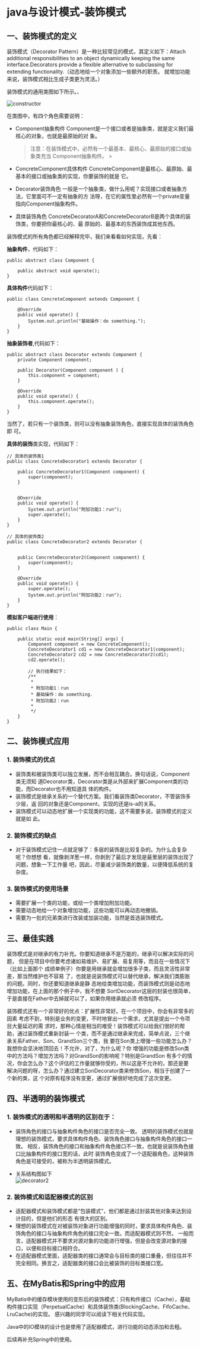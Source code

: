 # java与设计模式-装饰模式

## 一、装饰模式的定义

装饰模式（Decorator Pattern）是一种比较常见的模式，其定义如下：Attach additional
responsibilities to an object dynamically keeping the same interface.Decorators provide a flexible
alternative to subclassing for extending functionality.（动态地给一个对象添加一些额外的职责。
就增加功能来说，装饰模式相比生成子类更为灵活。）

装饰模式的通用类图如下所示。、

![constructor](asserts/decorator1.jpg)

在类图中，有四个角色需要说明：

- Component抽象构件
  Component是一个接口或者是抽象类，就是定义我们最核心的对象，也就是最原始的对
  象。
  
  > 注意：在装饰模式中，必然有一个最基本、最核心、最原始的接口或抽象类充当
    Component抽象构件。
                                                                       >
- ConcreteComponent具体构件
  ConcreteComponent是最核心、最原始、最基本的接口或抽象类的实现，你要装饰的就是
  它。
- Decorator装饰角色
  一般是一个抽象类，做什么用呢？实现接口或者抽象方法，它里面可不一定有抽象的方
  法呀，在它的属性里必然有一个private变量指向Component抽象构件。
- 具体装饰角色
  ConcreteDecoratorA和ConcreteDecoratorB是两个具体的装饰类，你要把你最核心的、最
  原始的、最基本的东西装饰成其他东西。

装饰模式的所有角色都已经解释完毕，我们来看看如何实现，先看：

**抽象构件**，代码如下：

```
public abstract class Component {

    public abstract void operate();
}
```

**具体构件**代码如下：

```
public class ConcreteComponent extends Component {

    @Override
    public void operate() {
        System.out.println("基础操作：do something.");
    }
}
```

**抽象装饰者**,代码如下：

```
public abstract class Decorator extends Component {
    private Component component;

    public Decorator(Component component ) {
        this.component = component;
    }

    @Override
    public void operate() {
        this.component.operate();
    }
}
```

当然了，若只有一个装饰类，则可以没有抽象装饰角色，直接实现具体的装饰角色即
可。


**具体的装饰**类实现，代码如下：

```
// 具体的装饰类1
public class ConcreteDecorator1 extends Decorator {

    public ConcreteDecorator1(Component component) {
        super(component);
    }


    @Override
    public void operate() {
        System.out.println("附加功能1：run");
        super.operate();
    }
}
```

```
// 具体的装饰类2
public class ConcreteDecorator2 extends Decorator {


    public ConcreteDecorator2(Component component) {
        super(component);
    }

    @Override
    public void operate() {
        super.operate();
        System.out.println("附加功能2：run");
    }
}
```

**模拟客户端进行使用**：

```
public class Main {

    public static void main(String[] args) {
        Component component = new ConcreteComponent();
        ConcreteDecorator1 cd1 = new ConcreteDecorator1(component);
        ConcreteDecorator2 cd2 = new ConcreteDecorator2(cd1);
        cd2.operate();

        // 执行结果如下：
        /**
         *
         * 附加功能1：run
         * 基础操作：do something.
         * 附加功能2：run
         *
         */
    }
}

```

## 二、装饰模式应用

### 1. 装饰模式的优点

- 装饰类和被装饰类可以独立发展，而不会相互耦合。换句话说，Component类无须知
  道Decorator类，Decorator类是从外部来扩展Component类的功能，而Decorator也不用知道具
  体的构件。
- 装饰模式是继承关系的一个替代方案。我们看装饰类Decorator，不管装饰多少层，返
  回的对象还是Component，实现的还是is-a的关系。
- 装饰模式可以动态地扩展一个实现类的功能，这不需要多说，装饰模式的定义就是如
  此。

### 2. 装饰模式的缺点

- 对于装饰模式记住一点就足够了：多层的装饰是比较复杂的。为什么会复杂呢？你想想
  看，就像剥洋葱一样，你剥到了最后才发现是最里层的装饰出现了问题，想象一下工作量
  吧，因此，尽量减少装饰类的数量，以便降低系统的复杂度。

### 3. 装饰模式的使用场景

- 需要扩展一个类的功能，或给一个类增加附加功能。
- 需要动态地给一个对象增加功能，这些功能可以再动态地撤销。
- 需要为一批的兄弟类进行改装或加装功能，当然是首选装饰模式。

## 三、最佳实践

装饰模式是对继承的有力补充。你要知道继承不是万能的，继承可以解决实际的问题，
但是在项目中你要考虑诸如易维护、易扩展、易复用等，而且在一些情况下（比如上面那个
成绩单例子）你要是用继承就会增加很多子类，而且灵活性非常差，那当然维护也不容易
了，也就是说装饰模式可以替代继承，解决我们类膨胀的问题。同时，你还要知道继承是静
态地给类增加功能，而装饰模式则是动态地增加功能，在上面的那个例子中，我不想要
SortDecorator这层的封装也很简单，于是直接在Father中去掉就可以了，如果你用继承就必须
修改程序。

装饰模式还有一个非常好的优点：扩展性非常好。在一个项目中，你会有非常多的因素
考虑不到，特别是业务的变更，不时地冒出一个需求，尤其是提出一个令项目大量延迟的需
求时，那种心情是相当的难受！装饰模式可以给我们很好的帮助，通过装饰模式重新封装一
个类，而不是通过继承来完成，简单点说，三个继承关系Father、Son、GrandSon三个类，我
要在Son类上增强一些功能怎么办？我想你会坚决地顶回去！不允许，对了，为什么呢？你
增强的功能是修改Son类中的方法吗？增加方法吗？对GrandSon的影响呢？特别是GrandSon
有多个的情况，你会怎么办？这个评估的工作量就够你受的，所以这是不允许的，那还是要
解决问题的呀，怎么办？通过建立SonDecorator类来修饰Son，相当于创建了一个新的类，这
个对原有程序没有变更，通过扩展很好地完成了这次变更。

## 四、半透明的装饰模式

### 1. 装饰模式的透明和半透明的区别在于：

- 装饰角色的接口与抽象构件角色的接口是否完全一致。
透明的装饰模式也就是理想的装饰模式，要求具体构件角色、装饰角色接口与抽象构件角色的接口一致。
相反，装饰角色的接口和抽象构件角色接口不一致，也就是说装饰角色接口比抽象构件的接口宽的话，此时
装饰角色变成了一个适配器角色，这种装饰角色是可接受的，被称为半透明装饰模式。

- 关系结构图如下  
![decorator2](asserts/decorator2.png)

### 2. 装饰模式和适配器模式的区别

- 适配器模式和装饰模式都是“包装模式”，他们都是通过封装其他对象来达到设计目的，但是他们的形态
有很大的区别。
- 理想的装饰模式在对被装饰对象进行功能增强的同时，要求具体构件角色、装饰角色的接口与抽象构件角色的接口完全一致。而适配器模式则不然，
一般而言，适配器模式并不要求对源对象的功能进行增强，但是会改变源对象的接口，以便和目标接口相符合。
- 在适配器模式里面，适配器类的接口通常会与目标类的接口重叠，但往往并不完全相同。换言之，适配器类的接口会比被装饰的目标类接口宽。

## 五、在MyBatis和Spring中的应用

MyBatis中的缓存模块使用的变形后的装饰模式：只有构件接口（Cache），基础构件接口实现（PerpetualCache）和具体装饰类(BlockingCache、FifoCache、LruCache)的实现。
感兴趣的同学可以阅读下相关代码实现。

Java中的IO模块的设计也是使用了适配器模式，进行功能的动态添加和去粗。

后续再补充Spring中的使用。


























